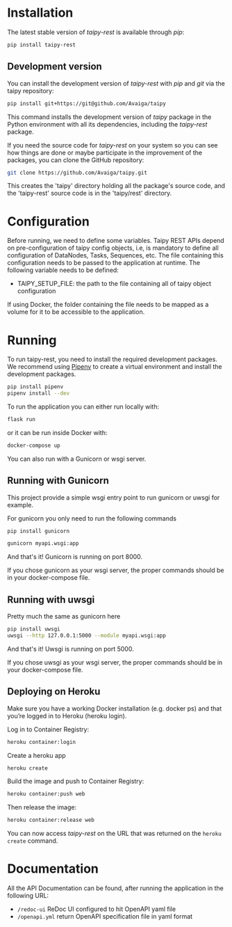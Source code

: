 # Installation

The latest stable version of *taipy-rest* is available through *pip*:
```bash
pip install taipy-rest
```

## Development version

You can install the development version of *taipy-rest* with *pip* and *git* via the taipy repository:
```bash
pip install git+https://git@github.com/Avaiga/taipy
```

This command installs the development version of *taipy* package in the Python environment with all
its dependencies, including the *taipy-rest* package.

If you need the source code for *taipy-rest* on your system so you can see how things are done or
maybe participate in the improvement of the packages, you can clone the GitHub repository:

```bash
git clone https://github.com/Avaiga/taipy.git
```

This creates the 'taipy' directory holding all the package's source code, and the 'taipy-rest'
source code is in the 'taipy/rest' directory.

# Configuration

Before running, we need to define some variables. Taipy REST APIs depend on pre-configuration of taipy config objects,
i.e, is mandatory to define all configuration of DataNodes, Tasks, Sequences, etc. The file containing this
configuration needs to be passed to the application at runtime. The following variable needs to be defined:
 - TAIPY_SETUP_FILE: the path to the file containing all of taipy object configuration

If using Docker, the folder containing the file needs to be mapped as a volume for it to be accessible to the
application.

# Running

To run taipy-rest, you need to install the required development packages.
We recommend using [Pipenv](https://pipenv.pypa.io/en/latest/) to create a virtual environment
and install the development packages.

```bash
pip install pipenv
pipenv install --dev
```

To run the application you can either run locally with:
```bash
flask run
```

or it can be run inside Docker with:
```bash
docker-compose up
```

You can also run with a Gunicorn or wsgi server.

## Running with Gunicorn

This project provide a simple wsgi entry point to run gunicorn or uwsgi for example.

For gunicorn you only need to run the following commands

```bash
pip install gunicorn

gunicorn myapi.wsgi:app
```
And that's it! Gunicorn is running on port 8000.

If you chose gunicorn as your wsgi server, the proper commands should be in your docker-compose file.

## Running with uwsgi

Pretty much the same as gunicorn here

```bash
pip install uwsgi
uwsgi --http 127.0.0.1:5000 --module myapi.wsgi:app
```

And that's it! Uwsgi is running on port 5000.

If you chose uwsgi as your wsgi server, the proper commands should be in your docker-compose file.

## Deploying on Heroku

Make sure you have a working Docker installation (e.g. docker ps) and that you’re logged in to Heroku (heroku login).

Log in to Container Registry:

```bash
heroku container:login
```

Create a heroku app
```bash
heroku create
```

Build the image and push to Container Registry:
```bash
heroku container:push web
```

Then release the image:
```bash
heroku container:release web
```

You can now access *taipy-rest* on the URL that was returned on the `heroku create` command.

# Documentation

All the API Documentation can be found, after running the application in the following URL:
 - ```/redoc-ui``` ReDoc UI configured to hit OpenAPI yaml file
 - ```/openapi.yml``` return OpenAPI specification file in yaml format

